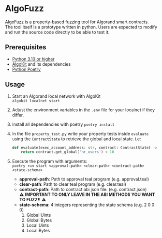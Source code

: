 # AlgoFuzz
AlgoFuzz is a property-based fuzzing tool for Algorand smart contracts. The tool itself is a prototype written in python. Users are expected to modify and run the source code directly to be able to test it.

## Prerequisites
- [Python 3.10 or higher](https://www.python.org/downloads/)
- [AlgoKit](https://developer.algorand.org/docs/get-started/algokit/) and its dependencies
- [Python Poetry](https://python-poetry.org/)

## Usage
1. Start an Algorand local network with AlgoKit  
`algokit localnet start`

1. Adjust the environment variables in the `.env` file for your localnet if they differ. 

1. Install all dependencies with poetry
`poetry install`

1. In the file `property_test.py` write your property tests inside `evaluate` using the `ContractState` to retrieve the global and local state. i.e:  
    ```py
    def evaluate(exec_account_address: str, contract: ContractState) -> bool:    
        return contract.get_global('nr_users') < 10
    ```

1. Execute the program with arguments:  
`poetry run start <approval-path> <clear-path> <contract-path> <state-schema>`
    - **approval-path**: Path to approval teal program (e.g. approval.teal)
    - **clear-path**: Path to clear teal program (e.g. clear.teal)
    - **contract-path**: Path to contract abi json file. (e.g. contract.json)  
    ⚠️ **IMPORTANT TO ONLY LEAVE IN THE ABI METHODS YOU WANT TO FUZZ!!** ⚠️
    - **state-schema**: 4 integers representing the state schema (e.g. 2 0 0 0)
        1. Global Uints
        2. Global Bytes
        3. Local Uints
        4. Local Bytes